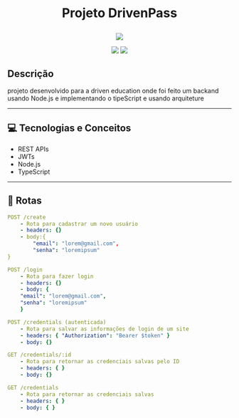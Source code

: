 # <p align = "center"> Projeto DrivenPass </p>

<p align="center">
   <img src="https://notion-emojis.s3-us-west-2.amazonaws.com/prod/svg-twitter/1f512.svg"/>
</p>

<p align = "center">
   <img src="https://img.shields.io/badge/author-Josimar-4dae71?style=flat-square" />
   <img src="https://img.shields.io/github/languages/count/perseu120
/
projeto19-drivenpass?color=4dae71&style=flat-square" />
</p>


## Descrição

projeto desenvolvido para a driven education onde foi feito um backand usando Node.js e implementando o tipeScript e usando arquiteture

***

## :computer:	 Tecnologias e Conceitos

- REST APIs
- JWTs
- Node.js
- TypeScript

***

## :rocket: Rotas

```yml
POST /create
    - Rota para cadastrar um novo usuário
    - headers: {}
    - body:{
        "email": "lorem@gmail.com",
        "senha": "loremipsum"
}
```
    
```yml 
POST /login
    - Rota para fazer login
    - headers: {}
    - body: {
    "email": "lorem@gmail.com",
    "senha": "loremipsum"
    }
```
    
```yml 
POST /credentials (autenticada)
    - Rota para salvar as informações de login de um site
    - headers: { "Authorization": "Bearer $token" }
    - body: {}
```

```yml
GET /credentials/:id
    - Rota para retornar as credenciais salvas pelo ID
    - headers: { }
    - body: {}
``` 

```yml
GET /credentials
    - Rota para retornar as credenciais salvas
    - headers: { }
    - body: { }
```